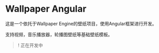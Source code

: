 # Wallpaper Angular
这是一个依托于Wallpaper Engine的壁纸项目，使用Angular框架进行开发。

支持视频，音乐播放器，轮播图壁纸等基础壁纸模板。

> ! 正在开发中
